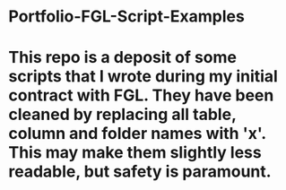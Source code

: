 # Portfolio-FGL-Script-Examples

# This repo is a deposit of some scripts that I wrote during my initial contract with FGL. They have been cleaned by replacing all table, column and folder names with 'x'. This may make them slightly less readable, but safety is paramount.
